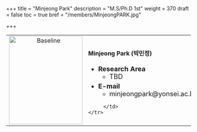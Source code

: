 +++
title = "Minjeong Park"
description = "M.S/Ph.D 1st"
weight = 370
draft = false
toc = true
bref = "/members/MinjeongPARK.jpg"

+++

<table>
    <tr>
       <td width="280" align="center" valign="top">
          <img alt="Baseline" width="200px" height="240" src="/members/MinjeongPARK.jpg">
       </td>
       <td>
            <h4>Minjeong Park (박민정)</h4>
            <ul class="member_info">
                <li style="font-size: 18px"><b>Research Area</b>
                    <ul class="interest">
                        <li style="margin-bottom: 5px">TBD</li>
                    </ul>
                </li>
                <li style="font-size: 18px"><b>E-mail</b>
                    <ul>
                        <li style="margin-bottom: 5px">minjeongpark@yonsei.ac.kr</li>
                    </ul>
                </li>
            </ul>


         </td>
    </tr>
</table>